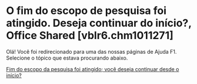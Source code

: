 
# O fim do escopo de pesquisa foi atingido. Deseja continuar do início?, Office Shared [vblr6.chm1011271]

Olá! Você foi redirecionado para uma das nossas páginas de Ajuda F1. Selecione o tópico que estava procurando abaixo.

[Fim do escopo da pesquisa foi atingido; você deseja continuar desde o início?](http://msdn.microsoft.com/library/62314543-a54f-d0dc-d88f-52f3cbe77499%28Office.15%29.aspx)
